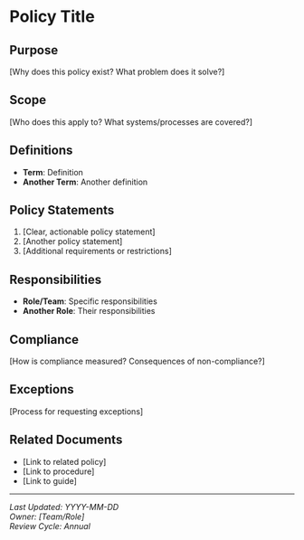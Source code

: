 # Policy Title

## Purpose
[Why does this policy exist? What problem does it solve?]

## Scope
[Who does this apply to? What systems/processes are covered?]

## Definitions
- **Term**: Definition
- **Another Term**: Another definition

## Policy Statements
1. [Clear, actionable policy statement]
2. [Another policy statement]
3. [Additional requirements or restrictions]

## Responsibilities
- **Role/Team**: Specific responsibilities
- **Another Role**: Their responsibilities

## Compliance
[How is compliance measured? Consequences of non-compliance?]

## Exceptions
[Process for requesting exceptions]

## Related Documents
- [Link to related policy]
- [Link to procedure]
- [Link to guide]

---
*Last Updated: YYYY-MM-DD*  
*Owner: [Team/Role]*  
*Review Cycle: Annual*
